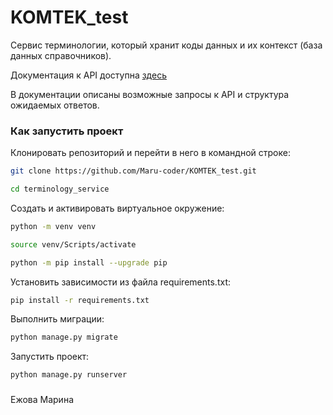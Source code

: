 # KOMTEK_test
Сервис терминологии, который хранит коды данных и их контекст (база данных справочников).

Документация к API доступна [здесь](http://127.0.0.1/swagger/)

В документации описаны возможные запросы к API и структура ожидаемых ответов.

### Как запустить проект

Клонировать репозиторий и перейти в него в командной строке:

```bash
git clone https://github.com/Maru-coder/KOMTEK_test.git
```

```bash
cd terminology_service
```

Cоздать и активировать виртуальное окружение:

```bash
python -m venv venv
```

```bash
source venv/Scripts/activate
```

```bash
python -m pip install --upgrade pip
```

Установить зависимости из файла requirements.txt:

```bash
pip install -r requirements.txt
```

Выполнить миграции:

```bash
python manage.py migrate
```

Запустить проект:

```bash
python manage.py runserver
```

### 
Ежова Марина
